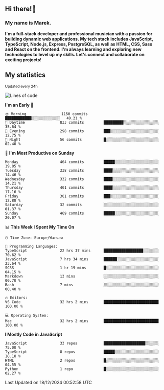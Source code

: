 ## Hi there!👋 ##
### My name is Marek. ###

**I'm a full-stack developer and professional musician with a passion for building dynamic web applications. My tech stack includes JavaScript, TypeScript, Node.js, Express, PostgreSQL, as well as HTML, CSS, Sass and React on the frontend. I'm always learning and exploring new technologies to level up my skills. Let's connect and collaborate on exciting projects!**

## My statistics ##
<sub>Updated every 24h</sub>
<!--START_SECTION:waka-->
![Lines of code](https://img.shields.io/badge/From%20Hello%20World%20I%27ve%20Written-91.1%20thousand%20lines%20of%20code-blue)

**I'm an Early 🐤** 

```text
🌞 Morning                1150 commits        ████████████░░░░░░░░░░░░░   49.21 % 
🌆 Daytime                833 commits         █████████░░░░░░░░░░░░░░░░   35.64 % 
🌃 Evening                298 commits         ███░░░░░░░░░░░░░░░░░░░░░░   12.75 % 
🌙 Night                  56 commits          █░░░░░░░░░░░░░░░░░░░░░░░░   02.40 % 
```
📅 **I'm Most Productive on Sunday** 

```text
Monday                   464 commits         █████░░░░░░░░░░░░░░░░░░░░   19.85 % 
Tuesday                  338 commits         ████░░░░░░░░░░░░░░░░░░░░░   14.46 % 
Wednesday                332 commits         ████░░░░░░░░░░░░░░░░░░░░░   14.21 % 
Thursday                 401 commits         ████░░░░░░░░░░░░░░░░░░░░░   17.16 % 
Friday                   301 commits         ███░░░░░░░░░░░░░░░░░░░░░░   12.88 % 
Saturday                 32 commits          ░░░░░░░░░░░░░░░░░░░░░░░░░   01.37 % 
Sunday                   469 commits         █████░░░░░░░░░░░░░░░░░░░░   20.07 % 
```


📊 **This Week I Spent My Time On** 

```text
🕑︎ Time Zone: Europe/Warsaw

💬 Programming Languages: 
TypeScript               22 hrs 37 mins      ██████████████████░░░░░░░   70.62 % 
JavaScript               7 hrs 34 mins       ██████░░░░░░░░░░░░░░░░░░░   23.64 % 
SCSS                     1 hr 19 mins        █░░░░░░░░░░░░░░░░░░░░░░░░   04.15 % 
Markdown                 13 mins             ░░░░░░░░░░░░░░░░░░░░░░░░░   00.70 % 
Bash                     7 mins              ░░░░░░░░░░░░░░░░░░░░░░░░░   00.40 % 

🔥 Editors: 
VS Code                  32 hrs 2 mins       █████████████████████████   100.00 % 

💻 Operating System: 
Mac                      32 hrs 2 mins       █████████████████████████   100.00 % 
```

**I Mostly Code in JavaScript** 

```text
JavaScript               33 repos            ███████████████████░░░░░░   75.00 % 
TypeScript               8 repos             █████░░░░░░░░░░░░░░░░░░░░   18.18 % 
HTML                     2 repos             █░░░░░░░░░░░░░░░░░░░░░░░░   04.55 % 
Python                   1 repo              █░░░░░░░░░░░░░░░░░░░░░░░░   02.27 % 
```




 Last Updated on 18/12/2024 00:52:58 UTC
<!--END_SECTION:waka-->

<!--
**MarekSax/MarekSax** is a ✨ _special_ ✨ repository because its `README.md` (this file) appears on your GitHub profile.

Here are some ideas to get you started:

- 🔭 I’m currently working on ...
- 🌱 I’m currently learning ...
- 👯 I’m looking to collaborate on ...
- 🤔 I’m looking for help with ...
- 💬 Ask me about ...
- 📫 How to reach me: ...
- 😄 Pronouns: ...
- ⚡ Fun fact: ...
-->
